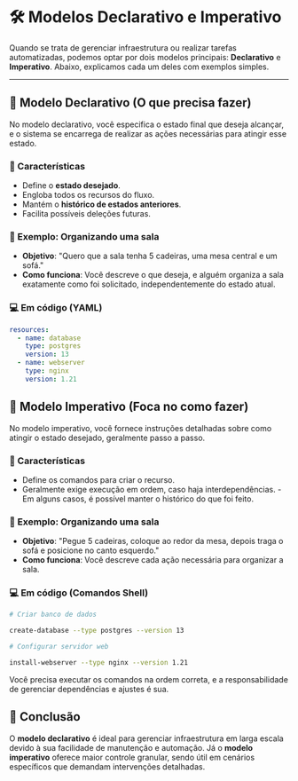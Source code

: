 # 🛠️ Modelos Declarativo e Imperativo

Quando se trata de gerenciar infraestrutura ou realizar tarefas automatizadas, podemos optar por dois modelos principais: **Declarativo** e **Imperativo**. Abaixo, explicamos cada um deles com exemplos simples.

---

## 🌟 Modelo Declarativo (O que precisa fazer)

No modelo declarativo, você especifica o estado final que deseja alcançar, e o sistema se encarrega de realizar as ações necessárias para atingir esse estado.

### 🎯 Características

- Define o **estado desejado**.
- Engloba todos os recursos do fluxo.
- Mantém o **histórico de estados anteriores**.
- Facilita possíveis deleções futuras.

### 📝 Exemplo: Organizando uma sala

- **Objetivo**: "Quero que a sala tenha 5 cadeiras, uma mesa central e um sofá."
- **Como funciona**: Você descreve o que deseja, e alguém organiza a sala exatamente como foi solicitado, independentemente do estado atual.

### 💻 Em código (YAML)

```yaml
resources:
  - name: database
    type: postgres
    version: 13
  - name: webserver
    type: nginx
    version: 1.21
```

## 🌟 Modelo Imperativo (Foca no como fazer)

No modelo imperativo, você fornece instruções detalhadas sobre como atingir o estado desejado, geralmente passo a passo.

### 🎯 Características

- Define os comandos para criar o recurso.
- Geralmente exige execução em ordem, caso haja interdependências.
  -Em alguns casos, é possível manter o histórico do que foi feito.

### 📝 Exemplo: Organizando uma sala

- **Objetivo**: "Pegue 5 cadeiras, coloque ao redor da mesa, depois traga o sofá e posicione no canto esquerdo."
- **Como funciona**: Você descreve cada ação necessária para organizar a sala.

### 💻 Em código (Comandos Shell)

```bash
# Criar banco de dados

create-database --type postgres --version 13

# Configurar servidor web

install-webserver --type nginx --version 1.21
```

Você precisa executar os comandos na ordem correta, e a responsabilidade de gerenciar dependências e ajustes é sua.

## 🤔 Conclusão

O **modelo declarativo** é ideal para gerenciar infraestrutura em larga escala devido à sua facilidade de manutenção e automação. Já o **modelo imperativo** oferece maior controle granular, sendo útil em cenários específicos que demandam intervenções detalhadas.
